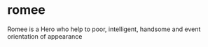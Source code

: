 # romee
Romee is a Hero who help to poor, intelligent, handsome and event orientation of appearance

